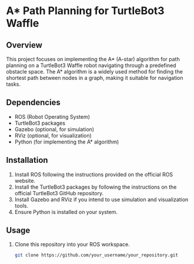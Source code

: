 # A* Path Planning for TurtleBot3 Waffle

## Overview
This project focuses on implementing the A* (A-star) algorithm for path planning on a TurtleBot3 Waffle robot navigating through a predefined obstacle space. The A* algorithm is a widely used method for finding the shortest path between nodes in a graph, making it suitable for navigation tasks.

## Dependencies
- ROS (Robot Operating System)
- TurtleBot3 packages
- Gazebo (optional, for simulation)
- RViz (optional, for visualization)
- Python (for implementing the A* algorithm)

## Installation
1. Install ROS following the instructions provided on the official ROS website.
2. Install the TurtleBot3 packages by following the instructions on the official TurtleBot3 GitHub repository.
3. Install Gazebo and RViz if you intend to use simulation and visualization tools.
4. Ensure Python is installed on your system.

## Usage
1. Clone this repository into your ROS workspace.
   ```bash
   git clone https://github.com/your_username/your_repository.git
